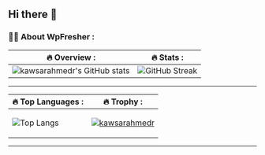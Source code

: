 ## Hi there 👋

### :woman_technologist: About WpFresher :
| :fire: Overview : | :fire: Stats : |
| ------------- | ------------- |
| ![kawsarahmedr's GitHub stats](https://github-readme-stats.vercel.app/api?username=kawsarahmedr&theme=tokyonight&show_icons=true&locale=en&card_width=575) | ![GitHub Streak](http://github-readme-streak-stats.herokuapp.com?user=kawsarahmedr&theme=dark&background=000000&card_width=575) |

---

| :fire: Top Languages : | :fire: Trophy : |
| ------------- | ------------- |
| ![Top Langs](https://github-readme-stats.vercel.app/api/top-langs/?username=kawsarahmedr&layout=compact&theme=vision-friendly-dark) | <p align="left"> <a href="https://github.com/ryo-ma/github-profile-trophy"><img src="https://github-profile-trophy.vercel.app/?username=kawsarahmedr&margin-w=15&margin-h=15" alt="kawsarahmedr" /></a> </p> |

---
